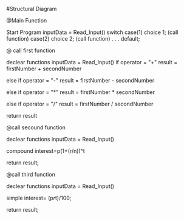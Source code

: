 #Structural Diagram


@Main Function

Start Program
inputData = Read_Input()
switch
case(1)
choice 1;
(call function)
case(2)
choice 2;
(call function)
.
.
.
default;


@ call first function

declear functions
inputData = Read_Input()
if operator = "+" result = firstNumber + secondNumber

else if operator = "-" result = firstNumber - secondNumber

else if operator = "*" result = firstNumber * secondNumber

else if operator = "/" result = firstNumber / secondNumber

return result

@call secound function

declear functions
inputData = Read_Input()

compound interest=p(1+(r/n))^t

return result;

@call third function

declear functions
inputData = Read_Input()

simple interest= (p*r*t)/100;

return result;

